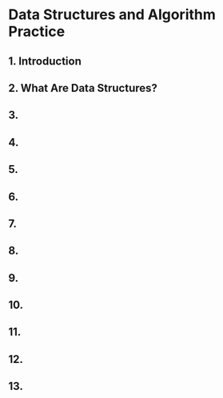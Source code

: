 # Data Structures and Algorithm Practice

## 1. Introduction

## 2. What Are Data Structures? 
## 3. 
## 4. 
## 5.
## 6. 
## 7. 
## 8. 
## 9. 
## 10. 
## 11.
## 12.
## 13. 

